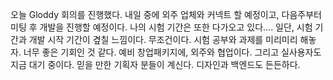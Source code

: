 오늘 Gloddy 회의를 진행했다. 내일 중에 외주 업체와 커넥트 할 예정이고, 다음주부터 미팅 후 개발을 진행할 예정이다.
나의 시험 기간은 또한 다가오고 있다….
일단, 시험 기간과 개발 시작 기간이 곂칠 느낌이다. 무조건이다. 시험 공부와 과제를 미리미리 해놓자. 너무 좋은 기회인 것 같다. 예비 창업패키지에, 외주와 협업이다. 그리고 실사용자도 지금 대기 중이다. 믿을 만한 기획자 분들이 계신다. 디자인과 백엔드도 든든하다.
